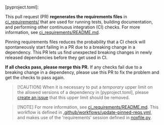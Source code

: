 [ci_requirements/]: https://github.com/PlasmaPy/PlasmaPy/blob/main/ci_requirements
[ci_requirements/README.md]: https://github.com/PlasmaPy/PlasmaPy/blob/main/ci_requirements/README.md
[create an issue]: https://github.com/PlasmaPy/PlasmaPy/issues/new?title=Remove+upper+limit+on+version+of
[.github/workflows/update-pinned-reqs.yml]: https://github.com/PlasmaPy/PlasmaPy/blob/main/.github/workflows/update-pinned-reqs.yml
[noxfile.py]: https://github.com/PlasmaPy/PlasmaPy/blob/main/noxfile.py
[pyproject.toml]:

This pull request (PR) **regenerates the requirements files** in [ci_requirements/] that are used for running tests, building documentation, and performing other continuous integration (CI) checks. For more information, see [ci_requirements/README.md].

Pinning requirements files reduces the probability that a CI check will spontaneously start failing in a PR due to a breaking change in a dependency. This PR lets us find unexpected breaking changes in newly released dependencies before they get used in CI.

**If all checks pass, please merge this PR.** If any checks fail due to a breaking change in a dependency, please use this PR to fix the problem and get the checks to pass again.

> [!CAUTION] When it is necessary to put a *temporary* upper limit on the allowed versions of a dependency in [pyproject.toml], please [create an issue] that this upper limit should be removed.

> [!NOTE] For more information, see [ci_requirements/README.md]. This workflow is defined in [.github/workflows/update-pinned-reqs.yml], and makes use of the 'requirements' session defined in [noxfile.py].
